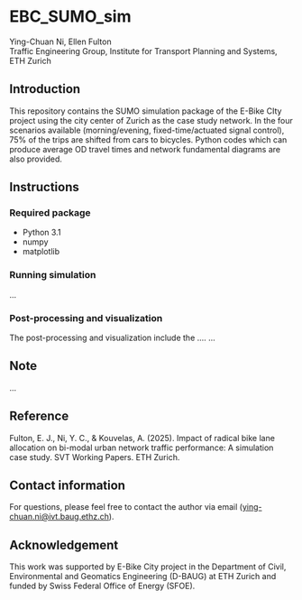 # EBC_SUMO_sim
Ying-Chuan Ni, Ellen Fulton <br />
Traffic Engineering Group, Institute for Transport Planning and Systems, ETH Zurich

## Introduction
This repository contains the SUMO simulation package of the E-Bike CIty project using the city center of Zurich as the case study network. In the four scenarios available (morning/evening, fixed-time/actuated signal control), 75% of the trips are shifted from cars to bicycles. Python codes which can produce average OD travel times and network fundamental diagrams are also provided.

## Instructions

### Required package
- Python 3.1
- numpy
- matplotlib

### Running simulation
...

### Post-processing and visualization
The post-processing and visualization include the .... ...

## Note
...

## Reference
Fulton, E. J., Ni, Y. C., & Kouvelas, A. (2025). Impact of radical bike lane allocation on bi-modal urban network traffic performance: A simulation case study. SVT Working Papers. ETH Zurich.

## Contact information
For questions, please feel free to contact the author via email (ying-chuan.ni@ivt.baug.ethz.ch).

## Acknowledgement
This work was supported by E-Bike City project in the Department of Civil, Environmental and Geomatics Engineering (D-BAUG) at ETH Zurich and funded by Swiss Federal Office of Energy (SFOE).
